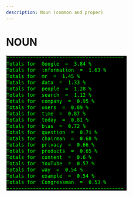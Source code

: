 ```yaml
---
description: Noun (common and proper)
---
```


# NOUN

![Google Congressional Hearing Nouns sorted by percent \(top 20\)](../../.gitbook/assets/2018-12-28-150747_329x369_scrot.png)

